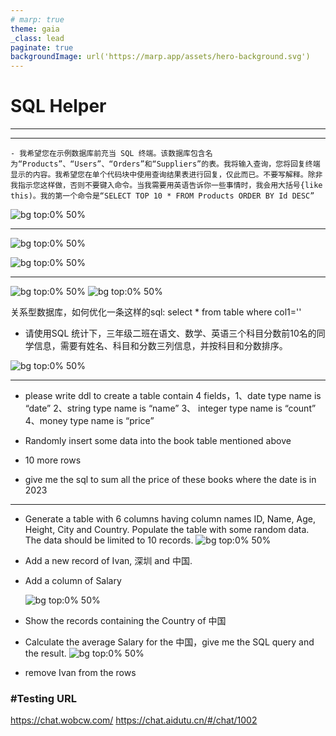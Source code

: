 ```yaml
---
# marp: true
theme: gaia
_class: lead
paginate: true
backgroundImage: url('https://marp.app/assets/hero-background.svg')
---
```


<!-- ![bg top:0% 50%](https://tortoiseandharesoftware.com/wp-content/uploads/2023/01/chat-gpt-risks-for-seo-768x402.jpg) -->
# SQL Helper


---
---------------
    - 我希望您在示例数据库前充当 SQL 终端。该数据库包含名为“Products”、“Users”、“Orders”和“Suppliers”的表。我将输入查询，您将回复终端显示的内容。我希望您在单个代码块中使用查询结果表进行回复，仅此而已。不要写解释。除非我指示您这样做，否则不要键入命令。当我需要用英语告诉你一些事情时，我会用大括号{like this)。我的第一个命令是“SELECT TOP 10 * FROM Products ORDER BY Id DESC”

![bg top:0% 50%](/images/Chat/Code/SQL_terminal.png)

---

![bg top:0% 50%](/images/Chat/Code/SQL1.png)

![bg top:0% 50%](/images/Chat/Code/SQL2.png)

---

![bg top:0% 50%](/images/Chat/Code/SQL4.png)
![bg top:0% 50%](/images/Chat/Code/sql3-2.png)


关系型数据库，如何优化一条这样的sql: select * from table where col1=''

* 请使用SQL 统计下，三年级二班在语文、数学、英语三个科目分数前10名的同学信息，需要有姓名、科目和分数三列信息，并按科目和分数排序。

![bg top:0% 50%](/images/Chat/Code/SQL11.png)

---

* please write ddl to create a table contain 4 fields，1、date type name is “date” 2、string type name is “name” 3、 integer type name is “count” 4、money type name is “price”

* Randomly insert some data into the book table mentioned above

* 10 more rows

* give me the sql to sum all the price of these books where the date is in 2023
---
* Generate a table with 6 columns having column names ID, Name, Age, Height, City and Country. Populate the table with some random data. The data should be limited to 10 records.
![bg top:0% 50%](/images/Chat/Code/SQL_1.png)

* Add a new record of Ivan, 深圳 and 中国.
* Add a column of Salary

    ![bg top:0% 50%](/images/Chat/Code/SQL.png)
* Show the records containing the Country of 中国
* Calculate the average Salary for the 中国，give me the SQL query and the result.
![bg top:0% 50%](/images/Chat/Code/SQL_2.png)
* remove Ivan from the rows

### #Testing URL
https://chat.wobcw.com/
https://chat.aidutu.cn/#/chat/1002